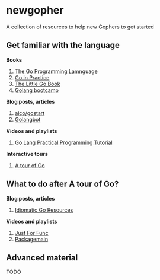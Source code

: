 # newgopher
A collection of resources to help new Gophers to get started

## Get familiar with the language
**Books**
1. [The Go Programming Lamnguage](https://www.amazon.co.uk/Programming-Language-Addison-Wesley-Professional-Computing/dp/0134190440)
1. [Go in Practice](https://www.amazon.co.uk/Go-Practice-Matt-Butcher/dp/1633430073/ref=pd_lpo_sbs_14_t_0?_encoding=UTF8&psc=1&refRID=BNRMJ75M282E1PJTW3Y1)
1. [The Little Go Book](https://www.openmymind.net/The-Little-Go-Book/)
1. [Golang bootcamp](http://www.golangbootcamp.com/)

**Blog posts, articles**
1. [alco/gostart](https://github.com/alco/gostart)
1. [Golangbot](https://golangbot.com/learn-golang-series/)

**Videos and playlists**
1. [Go Lang Practical Programming Tutorial](https://www.youtube.com/playlist?list=PLQVvvaa0QuDeF3hP0wQoSxpkqgRcgxMqX)

**Interactive tours**
1. [A tour of Go](https://tour.golang.org/welcome/1)

## What to do after A tour of Go?
**Blog posts, articles**
1. [Idiomatic Go Resources](https://medium.com/@dgryski/idiomatic-go-resources-966535376dba)

**Videos and playlists**
1. [Just For Func](https://www.youtube.com/channel/UC_BzFbxG2za3bp5NRRRXJSw)
1. [Packagemain](https://www.youtube.com/channel/UCI39wKG8GQnuzFPN5SM55qw)

## Advanced material
TODO
